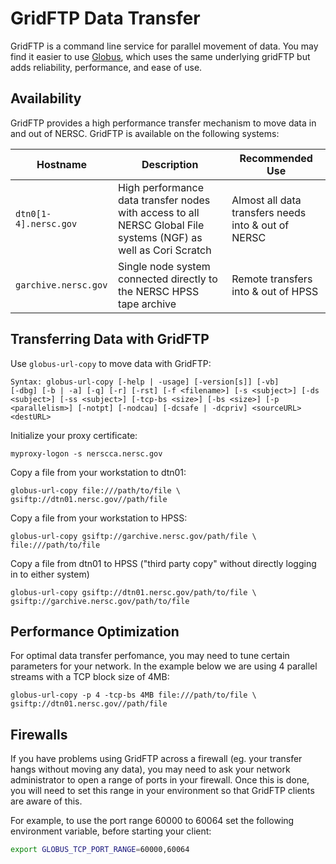 # GridFTP Data Transfer

GridFTP is a command line service for parallel movement of data. You
may find it easier to use [Globus](globus.md), which uses the same
underlying gridFTP but adds reliability, performance, and ease of use.

## Availability

GridFTP provides a high performance transfer mechanism to move data in
and out of NERSC. GridFTP is available on the following systems:

| Hostname | Description |Recommended Use
| --- | --- | ---
| `dtn0[1-4].nersc.gov` | High performance data transfer nodes with access to all NERSC Global File systems (NGF) as well as Cori Scratch |  Almost all data transfers needs into & out of NERSC
| `garchive.nersc.gov` | Single node system connected directly to the NERSC HPSS tape archive | Remote transfers into & out of HPSS

## Transferring Data with GridFTP

Use `globus-url-copy` to move data with GridFTP:

```shell
Syntax: globus-url-copy [-help | -usage] [-version[s]] [-vb]
[-dbg] [-b | -a] [-q] [-r] [-rst] [-f <filename>] [-s <subject>] [-ds
<subject>] [-ss <subject>] [-tcp-bs <size>] [-bs <size>] [-p
<parallelism>] [-notpt] [-nodcau] [-dcsafe | -dcpriv] <sourceURL>
<destURL> 
```

Initialize your proxy certificate:

```shell
myproxy-logon -s nerscca.nersc.gov
```

Copy a file from your workstation to dtn01:

```shell
globus-url-copy file:///path/to/file \ 
gsiftp://dtn01.nersc.gov//path/file
```

Copy a file from your workstation to HPSS:

```shell
globus-url-copy gsiftp://garchive.nersc.gov/path/file \
file:///path/to/file
```

Copy a file from dtn01 to HPSS ("third party copy" without directly
logging in to either system)

```shell
globus-url-copy gsiftp://dtn01.nersc.gov/path/to/file \
gsiftp://garchive.nersc.gov/path/to/file
```

## Performance Optimization

For optimal data transfer perfomance, you may need to tune certain
parameters for your network. In the example below we are using 4
parallel streams with a TCP block size of 4MB:

```shell
globus-url-copy -p 4 -tcp-bs 4MB file:///path/to/file \
gsiftp://dtn01.nersc.gov//path/file
```

## Firewalls

If you have problems using GridFTP across a firewall (eg. your
transfer hangs without moving any data), you may need to ask your
network administrator to open a range of ports in your firewall. Once
this is done, you will need to set this range in your environment so
that GridFTP clients are aware of this.

For example, to use the port range 60000 to 60064 set the following
environment variable, before starting your client:

```bash
export GLOBUS_TCP_PORT_RANGE=60000,60064
```
